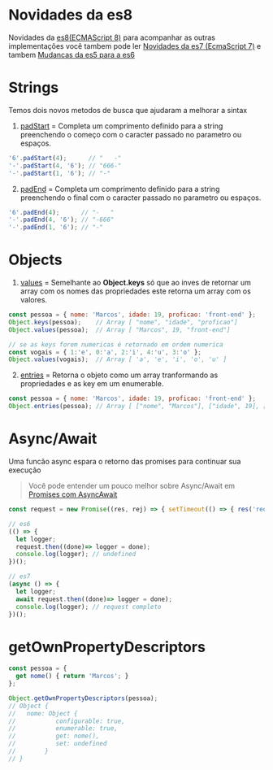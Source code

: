 # Novidades da es8
Novidades da [es8(ECMAScript 8)](http://www.ecma-international.org/ecma-262/) para acompanhar as outras implementações você tambem pode ler [Novidades da es7 (EcmaScript 7)](/novidades-da-es7) e tambem [Mudancas da es5 para a es6](/mudancas-da-es5-para-a-es6)

Strings
=
Temos dois novos metodos de busca que ajudaram a melhorar a sintax
1. [padStart](http://www.ecma-international.org/ecma-262/#sec-string.prototype.padstart) = Completa um comprimento definido para a string preenchendo o começo com o caracter passado no parametro ou espaços.
```javascript
'6'.padStart(4);      // "   -"
'-'.padStart(4, '6'); // "666-"
'-'.padStart(1, '6'); // "-"
```

2. [padEnd](http://www.ecma-international.org/ecma-262/#sec-string.prototype.padend) = Completa um comprimento definido para a string preenchendo o final com o caracter passado no parametro ou espaços.
```javascript
'6'.padEnd(4);      // "-   "
'-'.padEnd(4, '6'); // "-666"
'-'.padEnd(1, '6'); // "-"
```

Objects
=
1. [values](http://www.ecma-international.org/ecma-262/#sec-object.values) = Semelhante ao **Object.keys** só que ao inves de retornar um array com os nomes das propriedades este retorna um array com os valores.
```javascript
const pessoa = { nome: 'Marcos', idade: 19, proficao: 'front-end' };
Object.keys(pessoa);    // Array [ "nome", "idade", "proficao"]
Object.values(pessoa);  // Array [ "Marcos", 19, "front-end"]

// se as keys forem numericas é retornado em ordem numerica
const vogais = { 1:'e', 0:'a', 2:'i', 4:'u', 3:'o' };
Object.values(vogais);  // Array [ 'a', 'e', 'i', 'o', 'u' ]
``` 
2. [entries](http://www.ecma-international.org/ecma-262/#sec-object.entries) = Retorna o objeto como um array tranformando as propriedades e as key em um enumerable.
```javascript
const pessoa = { nome: 'Marcos', idade: 19, proficao: 'front-end' };
Object.entries(pessoa); // Array [ ["nome", "Marcos"], ["idade", 19], ["profisao", "front-end"] ]
``` 

Async/Await 
=
Uma funcão async espara o retorno das promises para continuar sua execução
> Você pode entender um pouco melhor sobre Async/Await em [Promises com AsyncAwait](https://github.com/codermarcos/frontend-weekly/tree/master/javascript/promises-com-async-await)

```javascript
const request = new Promise((res, rej) => { setTimeout(() => { res('request completo') },1000) });

// es6
(() => {
  let logger;
  request.then((done)=> logger = done);
  console.log(logger); // undefined
})();

// es7
(async () => {
  let logger;
  await request.then((done)=> logger = done);
  console.log(logger); // request completo
})();
```
getOwnPropertyDescriptors
=
```javascript
const pessoa = { 
  get nome() { return 'Marcos'; }
};

Object.getOwnPropertyDescriptors(pessoa);
// Object {
//   nome: Object {
//           configurable: true,
//           enumerable: true,
//           get: nome(), 
//           set: undefined
//     	  }       
// }
```